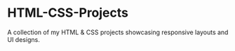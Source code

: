 # HTML-CSS-Projects
A collection of my HTML &amp; CSS projects showcasing responsive layouts and UI designs.
